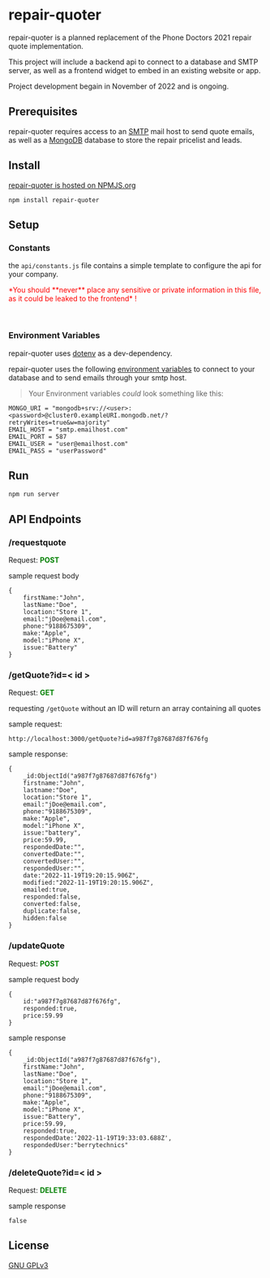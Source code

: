 # repair-quoter

repair-quoter is a planned replacement of the Phone Doctors 2021 repair quote implementation.

This project will include a backend api to connect to a database and SMTP server, as well as a frontend widget to embed in an existing website or app.

Project development begain in November of 2022 and is ongoing.

## Prerequisites

repair-quoter requires access to an [SMTP](https://kinsta.com/blog/gmail-smtp-server/) mail host to send quote emails, as well as a [MongoDB](https://www.mongodb.com/atlas/database) database to store the repair pricelist and leads.

## Install

[repair-quoter is hosted on NPMJS.org](https://www.npmjs.com/package/repair-quoter)

```
npm install repair-quoter
```
## Setup

### Constants

the `api/constants.js` file contains a simple template to configure the api for your company.

<span style="color:red">
*You should **never** place any sensitive or private information in this file, as it could be leaked to the frontend* !
</span>

&nbsp;

### Environment Variables

repair-quoter uses [dotenv](https://www.npmjs.com/package/dotenv) as a dev-dependency.

repair-quoter uses the following [environment variables](https://devcenter.heroku.com/articles/node-best-practices) to connect to your database and to send emails through your smtp host.

> Your Environment variables _could_ look something like this:

```
MONGO_URI = "mongodb+srv://<user>:<password>@cluster0.exampleURI.mongodb.net/?retryWrites=true&w=majority"
EMAIL_HOST = "smtp.emailhost.com"
EMAIL_PORT = 587
EMAIL_USER = "user@emailhost.com"
EMAIL_PASS = "userPassword"
```

## Run

```
npm run server
```

## API Endpoints

### /requestquote

Request: <span style="color:green">**POST**</span>

sample request body

```
{
    firstName:"John",
    lastName:"Doe",
    location:"Store 1",
    email:"jDoe@email.com",
    phone:"9188675309",
    make:"Apple",
    model:"iPhone X",
    issue:"Battery"
}
```

### /getQuote?id=< id >

Request: <span style="color:green">**GET**</span>

requesting `/getQuote` without an ID will return an array containing all quotes

sample request:

```
http://localhost:3000/getQuote?id=a987f7g87687d87f676fg
```

sample response:

```
{
    _id:ObjectId("a987f7g87687d87f676fg")
    firstname:"John",
    lastname:"Doe",
    location:"Store 1",
    email:"jDoe@email.com",
    phone:"9188675309",
    make:"Apple",
    model:"iPhone X",
    issue:"battery",
    price:59.99,
    respondedDate:"",
    convertedDate:"",
    convertedUser:"",
    respondedUser:"",
    date:"2022-11-19T19:20:15.906Z",
    modified:"2022-11-19T19:20:15.906Z",
    emailed:true,
    responded:false,
    converted:false,
    duplicate:false,
    hidden:false
}

```

### /updateQuote

Request: <span style="color:green">**POST**</span>

sample request body

```
{
    id:"a987f7g87687d87f676fg",
    responded:true,
    price:59.99
}
```

sample response

```
{
    _id:ObjectId("a987f7g87687d87f676fg"),
    firstName:"John",
    lastName:"Doe",
    location:"Store 1",
    email:"jDoe@email.com",
    phone:"9188675309",
    make:"Apple",
    model:"iPhone X",
    issue:"Battery",
    price:59.99,
    responded:true,
    respondedDate:'2022-11-19T19:33:03.688Z',
    respondedUser:"berrytechnics"
}
```

### /deleteQuote?id=< id >

Request: <span style="color:green">**DELETE**</span>

sample response

```
false
```

## License

[GNU GPLv3](./LICENSE.md)
